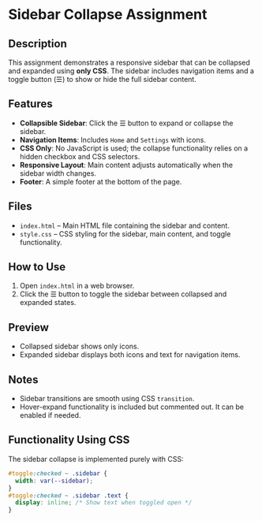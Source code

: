 # Sidebar Collapse Assignment

## Description
This assignment demonstrates a responsive sidebar that can be collapsed and expanded using **only CSS**. The sidebar includes navigation items and a toggle button (☰) to show or hide the full sidebar content.

## Features
- **Collapsible Sidebar**: Click the ☰ button to expand or collapse the sidebar.
- **Navigation Items**: Includes `Home` and `Settings` with icons.
- **CSS Only**: No JavaScript is used; the collapse functionality relies on a hidden checkbox and CSS selectors.
- **Responsive Layout**: Main content adjusts automatically when the sidebar width changes.
- **Footer**: A simple footer at the bottom of the page.

## Files
- `index.html` – Main HTML file containing the sidebar and content.
- `style.css` – CSS styling for the sidebar, main content, and toggle functionality.

## How to Use
1. Open `index.html` in a web browser.
2. Click the ☰ button to toggle the sidebar between collapsed and expanded states.

## Preview
- Collapsed sidebar shows only icons.
- Expanded sidebar displays both icons and text for navigation items.

## Notes
- Sidebar transitions are smooth using CSS `transition`.
- Hover-expand functionality is included but commented out. It can be enabled if needed.

## Functionality Using CSS
The sidebar collapse is implemented purely with CSS:

```css
#toggle:checked ~ .sidebar {
  width: var(--sidebar);
}
#toggle:checked ~ .sidebar .text {
  display: inline; /* Show text when toggled open */
}
